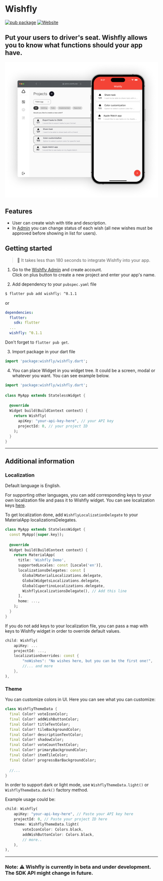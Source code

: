 # Wishfly

[![pub package](https://img.shields.io/pub/v/wishfly.svg)](https://pub.dev/packages/wishfly)
[![Website](https://img.shields.io/badge/website-wishfly.dev-blue.svg)](https://wishfly.dev/)

## Put your users to driver's seat. Wishfly allows you to know what functions should your app have. 


![](./images/hero.png)

## Features
- User can create wish with title and description. 
- In [Admin](https://admin.wishfly.dev) you can change status of each wish (all new wishes must be approved before showing in list for users).

## Getting started
> 🤘 It takes less than 180 seconds to integrate Wishfly into your app.<br />

1. Go to the [Wishfly Admin](https://admin.wishfly.dev) and create account. <br />Click on plus button to create a new project and enter your app's name.

2. Add dependency to your `pubspec.yaml` file

```bash
$ flutter pub add wishfly: ^0.1.1
```
or 

```yaml
dependencies:
  flutter:
    sdk: flutter
  ...
  wishfly: ^0.1.1
```

Don't forget to `flutter pub get`.

3. Import package in your dart file

```dart
import 'package:wishfly/wishfly.dart';
```

4. You can place Widget in you widget tree. It could be a screen, modal or whatever you want. You can see example below.

```dart
import 'package:wishfly/wishfly.dart';

class MyApp extends StatelessWidget {

  @override
  Widget build(BuildContext context) {
    return Wishfly(
      apiKey: "your-api-key-here", // your API key
      projectId: 0, // your project ID
    );
  }
}
```
---

## Additional information

### Localization
Default language is English.

For supporting other languages, you can add corresponding keys to your own localization file and pass it to Wishfly widget. You can see localization keys [here](https://github.com/Wishfly-dev/client/blob/dev/assets/l10n/en.json).

To get localization done, add ```WishflyLocalizationDelegate``` to your MaterialApp localizationsDelegates. 

```dart
class MyApp extends StatelessWidget {
  const MyApp({super.key});

  @override
  Widget build(BuildContext context) {
    return MaterialApp(
      title: 'Wishfly Demo',
      supportedLocales: const [Locale('en')],
      localizationsDelegates: const [
        GlobalMaterialLocalizations.delegate,
        GlobalWidgetsLocalizations.delegate,
        GlobalCupertinoLocalizations.delegate,
        WishflyLocalizationsDelegate(), // Add this line
      ],
      home: ...,
    );
  }
}
```

If you do not add keys to your localization file, you can pass a map with keys to Wishfly widget in order to override default values.

```dart
child: Wishfly(
    apiKey: ...
    projectId: ...,
    localizationOverrides: const {
        "noWishes": "No wishes here, but you can be the first one!",
        //... and more
    },
),
```

### Theme 
You can customize colors in UI. Here you can see what you can customize:

```dart
class WishflyThemeData {
  final Color? voteIconColor;
  final Color? addWishButtonColor;
  final Color? titleTextColor;
  final Color? tileBackgroundColor;
  final Color? descriptionTextColor;
  final Color? shadowColor;
  final Color? voteCountTextColor;
  final Color? primaryBackgroundColor;
  final Color? itemTileColor;
  final Color? progressBarBackgroundColor;

  //...
}
```

In order to support dark or light mode, use ```WishflyThemeData.light()``` or ```WishflyThemeData.dark()``` factory method. 

Example usage could be: 

```dart
child: Wishfly(
    apiKey: "your-api-key-here", // Paste your API key here
    projectId: 0, // Paste your project ID here        
    theme: WishflyThemeData.light(
        voteIconColor: Colors.black,
        addWishButtonColor: Colors.black,
        // more..
    ),      
),
``` 

--- 
### Note: ⚠️ Wishfly is currently in beta and under development. The SDK API might change in future.
